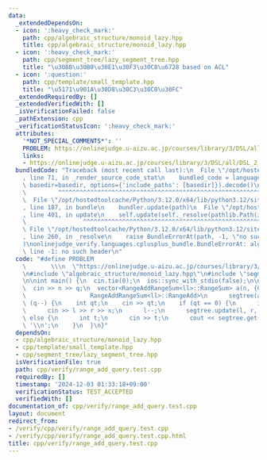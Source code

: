 ```yaml
---
data:
  _extendedDependsOn:
  - icon: ':heavy_check_mark:'
    path: cpp/algebraic_structure/monoid_lazy.hpp
    title: cpp/algebraic_structure/monoid_lazy.hpp
  - icon: ':heavy_check_mark:'
    path: cpp/segment_tree/lazy_segment_tree.hpp
    title: "\u30BB\u30B0\u30E1\u30F3\u30C8\u6728 based on ACL"
  - icon: ':question:'
    path: cpp/template/small_template.hpp
    title: "\u5171\u901A\u30D8\u30C3\u30C0\u30FC"
  _extendedRequiredBy: []
  _extendedVerifiedWith: []
  _isVerificationFailed: false
  _pathExtension: cpp
  _verificationStatusIcon: ':heavy_check_mark:'
  attributes:
    '*NOT_SPECIAL_COMMENTS*': ''
    PROBLEM: https://onlinejudge.u-aizu.ac.jp/courses/library/3/DSL/all/DSL_2_E
    links:
    - https://onlinejudge.u-aizu.ac.jp/courses/library/3/DSL/all/DSL_2_E
  bundledCode: "Traceback (most recent call last):\n  File \"/opt/hostedtoolcache/Python/3.12.0/x64/lib/python3.12/site-packages/onlinejudge_verify/documentation/build.py\"\
    , line 71, in _render_source_code_stat\n    bundled_code = language.bundle(stat.path,\
    \ basedir=basedir, options={'include_paths': [basedir]}).decode()\n          \
    \         ^^^^^^^^^^^^^^^^^^^^^^^^^^^^^^^^^^^^^^^^^^^^^^^^^^^^^^^^^^^^^^^^^^^^^^^^^^^^^^^^^\n\
    \  File \"/opt/hostedtoolcache/Python/3.12.0/x64/lib/python3.12/site-packages/onlinejudge_verify/languages/cplusplus.py\"\
    , line 187, in bundle\n    bundler.update(path)\n  File \"/opt/hostedtoolcache/Python/3.12.0/x64/lib/python3.12/site-packages/onlinejudge_verify/languages/cplusplus_bundle.py\"\
    , line 401, in update\n    self.update(self._resolve(pathlib.Path(included), included_from=path))\n\
    \                ^^^^^^^^^^^^^^^^^^^^^^^^^^^^^^^^^^^^^^^^^^^^^^^^^^^^^^^^^\n \
    \ File \"/opt/hostedtoolcache/Python/3.12.0/x64/lib/python3.12/site-packages/onlinejudge_verify/languages/cplusplus_bundle.py\"\
    , line 260, in _resolve\n    raise BundleErrorAt(path, -1, \"no such header\"\
    )\nonlinejudge_verify.languages.cplusplus_bundle.BundleErrorAt: algebraic_structure/monoid_lazy.hpp:\
    \ line -1: no such header\n"
  code: "#define PROBLEM                                                         \
    \       \\\n  \"https://onlinejudge.u-aizu.ac.jp/courses/library/3/DSL/all/DSL_2_E\"\
    \n#include \"algebraic_structure/monoid_lazy.hpp\"\n#include \"segment_tree/lazy_segment_tree.hpp\"\
    \n\nint main() {\n  cin.tie(0);\n  ios::sync_with_stdio(false);\n\n  int n, q;\n\
    \  cin >> n >> q;\n  vector<RangeAddRangeSum<ll>::RangeSum> a(n, {0, 1});\n  LazySegmentTree<RangeAddRangeSum<ll>::RangeSum,\n\
    \                  RangeAddRangeSum<ll>::RangeAdd>\n      segtree(a);\n  while\
    \ (q--) {\n    int qt;\n    cin >> qt;\n    if (qt == 0) {\n      int l, r, x;\n\
    \      cin >> l >> r >> x;\n      l--;\n      segtree.update(l, r, x);\n    }\
    \ else {\n      int t;\n      cin >> t;\n      cout << segtree.get(t - 1).x <<\
    \ '\\n';\n    }\n  }\n}"
  dependsOn:
  - cpp/algebraic_structure/monoid_lazy.hpp
  - cpp/template/small_template.hpp
  - cpp/segment_tree/lazy_segment_tree.hpp
  isVerificationFile: true
  path: cpp/verify/range_add_query.test.cpp
  requiredBy: []
  timestamp: '2024-12-03 01:33:18+09:00'
  verificationStatus: TEST_ACCEPTED
  verifiedWith: []
documentation_of: cpp/verify/range_add_query.test.cpp
layout: document
redirect_from:
- /verify/cpp/verify/range_add_query.test.cpp
- /verify/cpp/verify/range_add_query.test.cpp.html
title: cpp/verify/range_add_query.test.cpp
---
```

